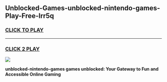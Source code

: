 
## Unblocked-Games-unblocked-nintendo-games-Play-Free-lrr5q
<h3>
<a href="https://premium76.site?title=unblocked-nintendo-games&ref=09A">CLICK TO PLAY</a></h3>
<hr>

<h3>
<a href="https://premium76.site?title=unblocked-nintendo-games&ref=09A">CLICK 2 PLAY</a>
  
</h3>

<a href="https://premium76.site?title=unblocked-nintendo-games&ref=09A"><img src="https://clearcache.store/games.png"></a>


**unblocked-nintendo-games games unblocked: Your Gateway to Fun and Accessible Online Gaming**
